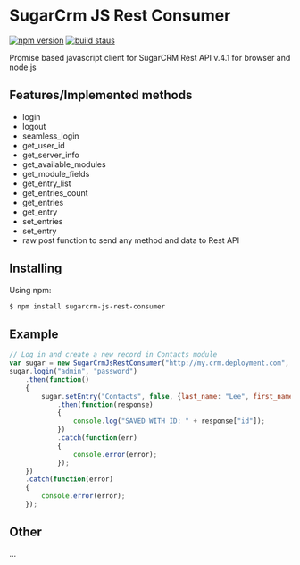 # SugarCrm JS Rest Consumer

[![npm version](https://img.shields.io/npm/v/sugarcrm-js-rest-consumer.svg?style=flat-square)](https://www.npmjs.com/package/sugarcrm-js-rest-consumer)
[![build staus](https://img.shields.io/travis/adamjakab/SugarCrmJsRestConsumer.svg?style=flat-square)](https://travis-ci.org/adamjakab/SugarCrmJsRestConsumer)

Promise based javascript client for SugarCRM Rest API v.4.1 for browser and node.js
 
## Features/Implemented methods
- login
- logout
- seamless_login
- get_user_id
- get_server_info
- get_available_modules
- get_module_fields
- get_entry_list
- get_entries_count
- get_entries
- get_entry
- set_entries
- set_entry
- raw post function to send any method and data to Rest API
 
## Installing

Using npm:

```bash
$ npm install sugarcrm-js-rest-consumer
```

## Example

```js
// Log in and create a new record in Contacts module 
var sugar = new SugarCrmJsRestConsumer("http://my.crm.deployment.com", "v4_1");
sugar.login("admin", "password")
    .then(function()
    {
        sugar.setEntry("Contacts", false, {last_name: "Lee", first_name: "Bruce"})
            .then(function(response)
            {
                console.log("SAVED WITH ID: " + response["id"]);
            })
            .catch(function(err)
            {
                console.error(error);
            });
    })
    .catch(function(error)
    {
        console.error(error);
    });

```

## Other
...